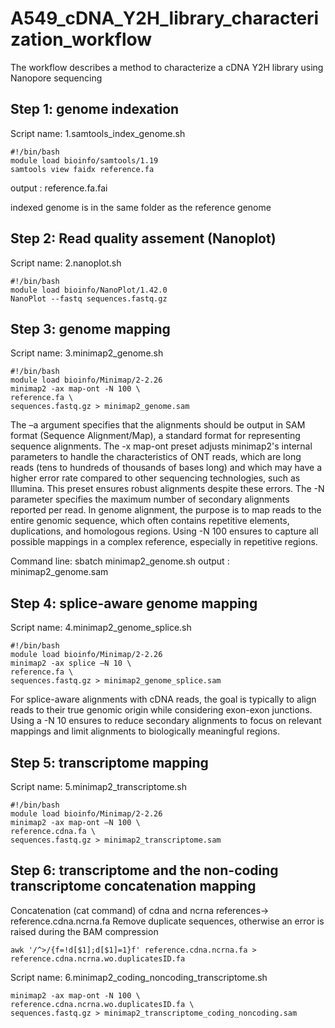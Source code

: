 # A549_cDNA_Y2H_library_characterization_workflow
The workflow describes a method to characterize a cDNA Y2H library using Nanopore sequencing


## Step 1: genome indexation

Script name: 1.samtools_index_genome.sh
```shell
#!/bin/bash
module load bioinfo/samtools/1.19
samtools view faidx reference.fa
```
output : reference.fa.fai

indexed genome is in the same folder as the reference genome

## Step 2: Read quality assement (Nanoplot) 
Script name: 2.nanoplot.sh

```shell
#!/bin/bash
module load bioinfo/NanoPlot/1.42.0
NanoPlot --fastq sequences.fastq.gz
```

## Step 3: genome mapping
Script name: 3.minimap2_genome.sh

```shell
#!/bin/bash
module load bioinfo/Minimap/2-2.26
minimap2 -ax map-ont -N 100 \
reference.fa \
sequences.fastq.gz > minimap2_genome.sam
```
The –a argument specifies that the alignments should be output in SAM format (Sequence Alignment/Map), a standard format for representing sequence alignments. 
The -x map-ont preset adjusts minimap2's internal parameters to handle the characteristics of ONT reads, which are long reads (tens to hundreds of thousands of bases long) and which may have a higher error rate compared to other sequencing technologies, such as Illumina. This preset ensures robust alignments despite these errors. 
The -N parameter specifies the maximum number of secondary alignments reported per read. In genome alignment, the purpose is to map reads to the entire genomic sequence, which often contains repetitive elements, duplications, and homologous regions. Using -N 100 ensures to capture all possible mappings in a complex reference, especially in repetitive regions.

Command line:
sbatch minimap2_genome.sh
output : minimap2_genome.sam


## Step 4: splice-aware genome mapping
Script name: 4.minimap2_genome_splice.sh

```shell
#!/bin/bash
module load bioinfo/Minimap/2-2.26
minimap2 -ax splice –N 10 \
reference.fa \
sequences.fastq.gz > minimap2_genome_splice.sam
```
For splice-aware alignments with cDNA reads, the goal is typically to align reads to their true genomic origin while considering exon-exon junctions. Using a -N 10 ensures to reduce secondary alignments to focus on relevant mappings and limit alignments to biologically meaningful regions. 


## Step 5: transcriptome mapping
Script name: 5.minimap2_transcriptome.sh

```shell
#!/bin/bash
module load bioinfo/Minimap/2-2.26
minimap2 -ax map-ont –N 100 \
reference.cdna.fa \ 
sequences.fastq.gz > minimap2_transcriptome.sam
```

## Step 6: transcriptome and the non-coding transcriptome concatenation mapping

Concatenation (cat command) of cdna and ncrna references-> reference.cdna.ncrna.fa
Remove duplicate sequences, otherwise an error is raised during the BAM compression

```shell
awk '/^>/{f=!d[$1];d[$1]=1}f' reference.cdna.ncrna.fa > reference.cdna.ncrna.wo.duplicatesID.fa
```

Script name: 6.minimap2_coding_noncoding_transcriptome.sh

```shell
minimap2 -ax map-ont -N 100 \
reference.cdna.ncrna.wo.duplicatesID.fa \
sequences.fastq.gz > minimap2_transcriptome_coding_noncoding.sam
```



